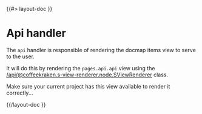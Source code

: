 <!--
/**
 * @name            Api
 * @namespace       doc
 * @type            Markdown
 * @platform        md
 * @status          stable
 * @menu            Documentation / Handlers           /doc/handlers/api
 *
 * @since           2.0.0
 * @author    Olivier Bossel <olivier.bossel@gmail.com> (https://coffeekraken.io)
 */
-->

{{#> layout-doc }}

# Api handler

The `api` handler is responsible of rendering the docmap items view to serve to the user.

It will do this by rendering the `pages.api.api` view using the [/api/@coffeekraken.s-view-renderer.node.SViewRenderer](SViewRenderer) class.

Make sure your current project has this view available to render it correctly...

{{/layout-doc }}
